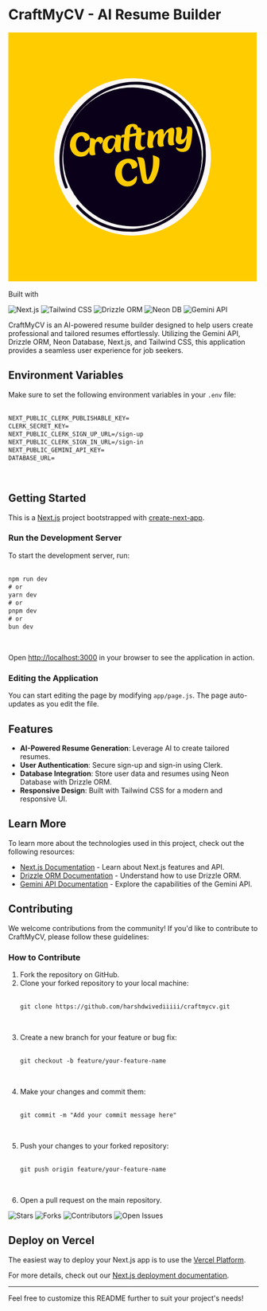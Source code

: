 <h1>CraftMyCV - AI Resume Builder</h1>
<img src="https://github.com/harshdwivediiiii/CraftMy-Cv/blob/main/public/dark-logo.png" alt="logo" />


<p>Built with</p>
    <p>
        <img src="https://img.shields.io/badge/Next.js-000?style=for-the-badge&logo=nextdotjs" alt="Next.js" />
        <img src="https://img.shields.io/badge/Tailwind_CSS-38B2AC?style=for-the-badge&logo=tailwind-css&logoColor=white" alt="Tailwind CSS" />
        <img src="https://img.shields.io/badge/Drizzle_ORM-00C7B7?style=for-the-badge&logo=databricks&logoColor=white" alt="Drizzle ORM" />
        <img src="https://img.shields.io/badge/Neon_DB-1E90FF?style=for-the-badge&logo=postgresql&logoColor=white" alt="Neon DB" />
        <img src="https://img.shields.io/badge/Gemini_API-FFD700?style=for-the-badge&logo=google&logoColor=black" alt="Gemini API" />
    </p>

  <p>
        CraftMyCV is an AI-powered resume builder designed to help users create professional and tailored resumes effortlessly. Utilizing the Gemini API, Drizzle ORM, Neon Database, Next.js, and Tailwind CSS, this application provides a seamless user experience for job seekers.
    </p>

   <h2>Environment Variables</h2>
    <p>Make sure to set the following environment variables in your <code>.env</code> file:</p>
    <pre>
        <code>
NEXT_PUBLIC_CLERK_PUBLISHABLE_KEY=
CLERK_SECRET_KEY=
NEXT_PUBLIC_CLERK_SIGN_UP_URL=/sign-up
NEXT_PUBLIC_CLERK_SIGN_IN_URL=/sign-in
NEXT_PUBLIC_GEMINI_API_KEY=
DATABASE_URL=
        </code>
    </pre>

   <h2>Getting Started</h2>
    <p>This is a <a href="https://nextjs.org">Next.js</a> project bootstrapped with <a href="https://github.com/vercel/next.js/tree/canary/packages/create-next-app">create-next-app</a>.</p>

   <h3>Run the Development Server</h3>
    <p>To start the development server, run:</p>
    <pre>
        <code>
npm run dev
# or
yarn dev
# or
pnpm dev
# or
bun dev
        </code>
    </pre>
    <p>Open <a href="http://localhost:3000">http://localhost:3000</a> in your browser to see the application in action.</p>

    
  <h3>Editing the Application</h3>
    <p>You can start editing the page by modifying <code>app/page.js</code>. The page auto-updates as you edit the file.</p>

  <h2>Features</h2>
    <ul>
        <li><strong>AI-Powered Resume Generation</strong>: Leverage AI to create tailored resumes.</li>
        <li><strong>User Authentication</strong>: Secure sign-up and sign-in using Clerk.</li>
        <li><strong>Database Integration</strong>: Store user data and resumes using Neon Database with Drizzle ORM.</li>
        <li><strong>Responsive Design</strong>: Built with Tailwind CSS for a modern and responsive UI.</li>
    </ul>

   <h2>Learn More</h2>
    <p>To learn more about the technologies used in this project, check out the following resources:</p>
    <ul>
        <li><a href="https://nextjs.org/docs">Next.js Documentation</a> - Learn about Next.js features and API.</li>
        <li><a href="https://orm.drizzle.team/">Drizzle ORM Documentation</a> - Understand how to use Drizzle ORM.</li>
        <li><a href="https://gemini.com/api">Gemini API Documentation</a> - Explore the capabilities of the Gemini API.</li>
    </ul>

<h2>Contributing</h2>
<p>We welcome contributions from the community! If you'd like to contribute to CraftMyCV, please follow these guidelines:</p>

<h3>How to Contribute</h3>
<ol>
    <li>Fork the repository on GitHub.</li>
    <li>Clone your forked repository to your local machine:</li>
    <pre>
        <code>
git clone https://github.com/harshdwivediiiii/craftmycv.git
        </code>
    </pre>
    <li>Create a new branch for your feature or bug fix:</li>
    <pre>
        <code>
git checkout -b feature/your-feature-name
        </code>
    </pre>
    <li>Make your changes and commit them:</li>
    <pre>
        <code>
git commit -m "Add your commit message here"
        </code>
    </pre>
    <li>Push your changes to your forked repository:</li>
    <pre>
        <code>
git push origin feature/your-feature-name
        </code>
    </pre>
    <li>Open a pull request on the main repository.</li>
</ol>

<p>
    <img src="https://img.shields.io/github/stars/harshdwivediiiii/CraftMy-Cv" alt="Stars" />
    <img src="https://img.shields.io/github/forks/harshdwivediiiii/CraftMy-Cv" alt="Forks" />
    <img src="https://img.shields.io/github/contributors/harshdwivediiiii/CraftMy-Cv" alt="Contributors" />
    <img src="https://img.shields.io/github/issues/harshdwivediiiii/CraftMy-Cv" alt="Open Issues" />
</p>


  <h2>Deploy on Vercel</h2>
    <p>The easiest way to deploy your Next.js app is to use the <a href="https://vercel.com/new?utm_medium=default-template&filter=next.js&utm_source=create-next-app&utm_campaign=create-next-app-readme">Vercel Platform</a>.</p>
    <p>For more details, check out our <a href="https://nextjs.org/docs/app/building-your-application/deploying">Next.js deployment documentation</a>.</p>

  <hr>
    <p>Feel free to customize this README further to suit your project's needs!</p>
